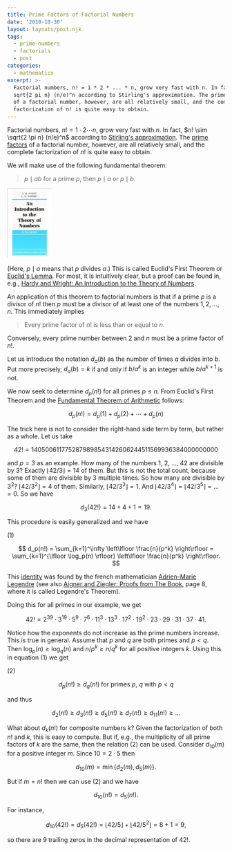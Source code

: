 ```yaml
---
title: Prime Factors of Factorial Numbers
date: '2010-10-30'
layout: layouts/post.njk
tags:
  - prime-numbers
  - factorials
  - post
categories:
  - mathematics
excerpt: >-
  Factorial numbers, n! = 1 * 2 * ... * n, grow very fast with n. In fact, n! ~
  sqrt{2 pi n} (n/e)^n according to Stirling's approximation. The prime factors
  of a factorial number, however, are all relatively small, and the complete
  factorization of n! is quite easy to obtain.
---
```

Factorial numbers, $n! = 1 \cdot 2 \cdots n$, grow very fast with $n$. In fact, $n! \sim \sqrt{2 \pi n} (n/e)^n$ according to [Stirling's approximation](http://en.wikipedia.org/wiki/Stirling's_approximation). The [prime factors](http://en.wikipedia.org/wiki/Prime_factor) of a factorial number, however, are all relatively small, and the complete factorization of $n!$ is quite easy to obtain.

We will make use of the following fundamental theorem:

> $p \mid a b$ for a prime $p$, then $p \mid a$ or $p \mid b$.

<div class="pull-right"><a href="https://en.wikipedia.org/wiki/Special:BookSources/0198531710"><img src="/media/books/hardy-wright.jpg" alt=""></a></div>

(Here, $p \mid a$ means that $p$ divides $a$.) This is called Euclid's First Theorem or [Euclid's Lemma](http://en.wikipedia.org/wiki/Euclid's_lemma). For most, it is intuitively clear, but a proof can be found in, e.g., <a href="https://en.wikipedia.org/wiki/Special:BookSources/0198531710">Hardy and Wright: An Introduction to the Theory of Numbers</a>.

An application of this theorem to factorial numbers is that if a prime $p$ is a divisor of $n!$ then $p$ must be a divisor of at least one of the numbers $1, 2, \ldots, n$. This immediately implies

> Every prime factor of $n!$ is less than or equal to $n$.

Conversely, every prime number between 2 and $n$ must be a prime factor of $n!$.

Let us introduce the notation $d_a(b)$ as the number of times $a$ divides into $b$. Put more precisely, $d_a(b) = k$ if and only if $b/a^k$ is an integer while $b/a^{k+1}$ is not.

We now seek to determine $d_p(n!)$ for all primes $p \leq n$. From Euclid's First Theorem and the [Fundamental Theorem of Arithmetic](http://en.wikipedia.org/wiki/Fundamental_theorem_of_arithmetic) follows:

$$
d_p(n!) = d_p(1) + d_p(2) + \cdots + d_p(n)
$$

The trick here is not to consider the right-hand side term by term, but rather as a whole. Let us take

$$
42! = 1405006117752879898543142606244511569936384000000000
$$

and $p=3$ as an example. How many of the numbers 1, 2, &#8230;, 42 are divisible by 3? Exactly $\lfloor 42/3 \rfloor = 14$ of them. But this is not the total count, because some of them are divisible by 3 multiple times. So how many are divisible by $3^2$? $\lfloor 42/3^2 \rfloor = 4$ of them. Similarly, $\lfloor 42/3^3 \rfloor = 1$. And $\lfloor 42/3^4 \rfloor = \lfloor 42/3^5 \rfloor = \ldots = 0$. So we have

$$
d_3(42!) = 14+4+1 = 19.
$$

This procedure is easily generalized and we have

<div class="pull-right">(1)</div>

$$
d_p(n!) = \sum_{k=1}^\infty \left\lfloor \frac{n}{p^k} \right\rfloor = \sum_{k=1}^{\lfloor \log_p(n) \rfloor} \left\lfloor \frac{n}{p^k} \right\rfloor.
$$

This [identity](http://en.wikipedia.org/wiki/Factorial#Number_theory) was found by the french mathematician [Adrien-Marie Legendre](http://en.wikipedia.org/wiki/Adrien-Marie_Legendre) (see also <a href="https://en.wikipedia.org/wiki/Special:BookSources/3540404600">Aigner and Ziegler: Proofs from The Book</a>, page 8, where it is called Legendre's Theorem).

Doing this for all primes in our example, we get

$$
42! = 2^{39} \cdot 3^{19} \cdot 5^9 \cdot 7^6 \cdot 11^3 \cdot 13^3 \cdot 17^2 \cdot 19^2 \cdot 23 \cdot 29 \cdot 31 \cdot 37 \cdot 41.
$$

Notice how the exponents do not increase as the prime numbers increase. This is true in general. Assume that $p$ and $q$ are both primes and $p < q$. Then $\log_p(n) \geq \log_q(n)$ and $n/p^k \geq n/q^k$ for all positive integers $k$. Using this in equation&nbsp;(1) we get

<div class="pull-right">(2)</div>

$$
d_p(n!) \geq d_q(n!) \; \text{for primes $p$, $q$ with $p < q$}
$$

and thus

$$
d_2(n!) \geq d_3(n!) \geq d_5(n!) \geq d_7(n!) \geq d_{11}(n!) \geq \ldots
$$

What about $d_k(n!)$ for composite numbers $k$? Given the factorization of both $n!$ and $k$, this is easy to compute. But if, e.g., the multiplicity of all prime factors of $k$ are the same, then the relation&nbsp;(2) can be used. Consider $d_{10}(m)$ for a positive integer $m$. Since $10 = 2 \cdot 5$ then

$$
d_{10}(m) = \min\{ d_2(m), d_5(m) \}.
$$

But if $m=n!$ then we can use&nbsp;(2) and we have

$$
d_{10}(n!) = d_5(n!).
$$

For instance,

$$
d_{10}(42!) = d_5(42!) = \lfloor 42/5 \rfloor + \lfloor 42/5^2 \rfloor = 8 + 1 = 9,
$$

so there are 9 trailing zeros in the decimal representation of 42!.
